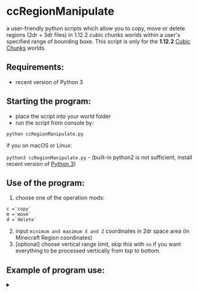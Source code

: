 # ccRegionManipulate
a user-friendly python scripts which allow you to copy, move or delete regions (2dr + 3dr files) in 1.12.2 cubic chunks worlds within a user's specified range of bounding boxe. 
This script is only for the __1.12.2__ [Cubic Chunks](https://github.com/OpenCubicChunks/CubicChunks) worlds.

## Requirements:
- recent version of Python 3


## Starting the program:
- place the script into your world folder
- run the script from console by:

```python ccRegionManipulate.py```

if you on macOS or Linux:

```python3 ccRegionManipulate.py``` - (built-in python2 is not sufficient, install recent version of [Python 3](https://www.python.org/))

## Use of the program:
1. choose one of the operation mods:
```
c =`copy` 
m =`move` 
d =`delete`
```
2. input `minimum and maximum X and Z` coordinates in 2dr space area (in Minecraft Region coordinates)
3. [optional] choose vertical range limit, skip this with `no` if you want everything to be processed vertically from top to bottom.

##  Example of program use:
<details> <summary></summary> 

  ```
user$ python3 /users/username/minecraft/New World/ccRegionManipulate_mc1.12.2.py 
================================================================================
ccRegionManipulate for Cubic Chunks 1.12.2.
Copy, move or delete Minecraft regions in specific range.
to use this program, please put this script into your world folder
Make sure you have backups before doing anything!
You might need to fix the light using cc worldfixer after some operations.
================================================================================
Possible operation modes:
'c' = copy regions | 'm' = move regions | 'd' = delete regions
Choose an operation mode: c
'copy' mode was selected.
--------------------------------------------------------------------------------
Input coordinates in 2dr space (Minecraft region coordinates):
min x: 20
max x: 200
min z: 10
max z: 300
The bounding box is '181x291' large in 2dr space
--------------------------------------------------------------------------------
[optional]: Do you want to set vertical range in 3dr (cube) space? (n/y)
(if you don't, all cubes vertically will be processed) n
Vertical range limit was not set
--------------------------------------------------------------------------------
Total number of 2dr files to be processed: 241
Total number of 3dr files to be processed: 1670
--------------------------------------------------------------------------------
--------------------------------------------------------------------------------
The copy operation will be executed in '/users/username/minecraft/New World/'
Do you want to start the copy process? (y/n) n

```
</details>
